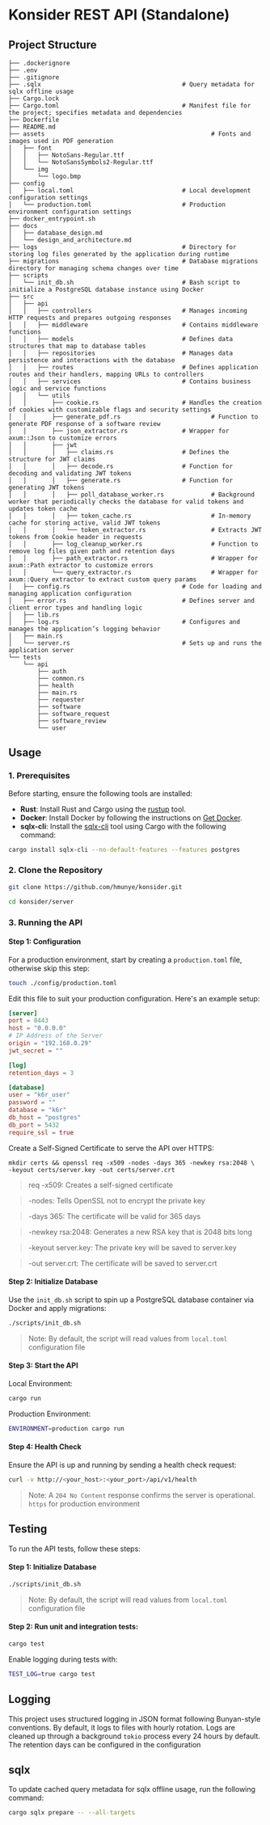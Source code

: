 # Konsider REST API (Standalone)

## Project Structure

```
├── .dockerignore
├── .env
├── .gitignore
├── .sqlx                               		# Query metadata for sqlx offline usage
├── Cargo.lock                     
├── Cargo.toml                          		# Manifest file for the project; specifies metadata and dependencies
├── Dockerfile
├── README.md                       
├── assets                                              # Fonts and images used in PDF generation
│   ├── font
│   │   ├── NotoSans-Regular.ttf
│   │   └── NotoSansSymbols2-Regular.ttf
│   └── img
│       └── logo.bmp
├── config                          
│   ├── local.toml                      		# Local development configuration settings
│   └── production.toml                 		# Production environment configuration settings
├── docker_entrypoint.sh
├── docs                          
│   ├── database_design.md              
│   └── design_and_architecture.md
├── logs                                		# Directory for storing log files generated by the application during runtime
├── migrations                          		# Database migrations directory for managing schema changes over time
├── scripts                         
│   └── init_db.sh                      		# Bash script to initialize a PostgreSQL database instance using Docker
├── src                         
│   ├── api                         
│   │   ├── controllers                 		# Manages incoming HTTP requests and prepares outgoing responses
│   │   ├── middleware                  		# Contains middleware functions
│   │   ├── models                      		# Defines data structures that map to database tables
│   │   ├── repositories                		# Manages data persistence and interactions with the database
│   │   ├── routes                      		# Defines application routes and their handlers, mapping URLs to controllers
│   │   ├── services                    		# Contains business logic and service functions
│   │   └── utils
│   │       ├── cookie.rs               		# Handles the creation of cookies with customizable flags and security settings
│   │       ├── generate_pdf.rs                         # Function to generate PDF response of a software review
│   │       ├── json_extractor.rs       		# Wrapper for axum::Json to customize errors
│   │       ├── jwt
│   │       │   ├── claims.rs           		# Defines the structure for JWT claims
│   │       │   ├── decode.rs           		# Function for decoding and validating JWT tokens
│   │       │   ├── generate.rs         		# Function for generating JWT tokens
│   │       │   ├── poll_database_worker.rs 	        # Background worker that periodically checks the database for valid tokens and updates token cache
│   │       │   ├── token_cache.rs                      # In-memory cache for storing active, valid JWT tokens
│   │       │   └── token_extractor.rs                  # Extracts JWT tokens from Cookie header in requests
│   │       ├── log_cleanup_worker.rs                   # Function to remove log files given path and retention days
│   │       ├── path_extractor.rs                       # Wrapper for axum::Path extractor to customize errors
│   │       └── query_extractor.rs                      # Wrapper for axum::Query extractor to extract custom query params
│   ├── config.rs                       		# Code for loading and managing application configuration
│   ├── error.rs                        		# Defines server and client error types and handling logic
│   ├── lib.rs                     
│   ├── log.rs                          		# Configures and manages the application’s logging behavior
│   ├── main.rs                 
│   └── server.rs                       		# Sets up and runs the application server
└── tests
    └── api
        ├── auth
        ├── common.rs
        ├── health
        ├── main.rs
        ├── requester
        ├── software
        ├── software_request
        ├── software_review
        └── user
```

## Usage

### 1. **Prerequisites**

Before starting, ensure the following tools are installed:

- **Rust**: Install Rust and Cargo using the [rustup](https://www.rust-lang.org/tools/install) tool.
- **Docker**: Install Docker by following the instructions on [Get Docker](https://docs.docker.com/get-started/get-docker/).
- **sqlx-cli**: Install the [sqlx-cli](https://github.com/launchbadge/sqlx) tool using Cargo with the following command:

```bash
cargo install sqlx-cli --no-default-features --features postgres
```

### 2. **Clone the Repository**

```bash
git clone https://github.com/hmunye/konsider.git
```
```bash
cd konsider/server
```

### 3. **Running the API**

#### Step 1: Configuration

For a production environment, start by creating a `production.toml` file, otherwise skip this step:

```bash
touch ./config/production.toml
```

Edit this file to suit your production configuration. Here's an example setup:

```toml
[server]
port = 8443
host = "0.0.0.0"
# IP Address of the Server
origin = "192.168.0.29"
jwt_secret = ""

[log]
retention_days = 3

[database]
user = "k6r_user"
password = ""
database = "k6r"
db_host = "postgres"
db_port = 5432
require_ssl = true
```


Create a Self-Signed Certificate to serve the API over HTTPS:

```shell
mkdir certs && openssl req -x509 -nodes -days 365 -newkey rsa:2048 \
-keyout certs/server.key -out certs/server.crt
```
> req -x509: Creates a self-signed certificate

> -nodes: Tells OpenSSL not to encrypt the private key

> -days 365: The certificate will be valid for 365 days

> -newkey rsa:2048: Generates a new RSA key that is 2048 bits long

> -keyout server.key: The private key will be saved to server.key

> -out server.crt: The certificate will be saved to server.crt


#### Step 2: Initialize Database

Use the `init_db.sh` script to spin up a PostgreSQL database container via Docker and apply migrations:

```bash
./scripts/init_db.sh
```
> Note: By default, the script will read values from `local.toml` configuration file

#### Step 3: Start the API

Local Environment:

```bash
cargo run
```
Production Environment:

```bash
ENVIRONMENT=production cargo run
```

#### Step 4: Health Check

Ensure the API is up and running by sending a health check request:

```bash
curl -v http://<your_host>:<your_port>/api/v1/health
```
> Note: A `204 No Content` response confirms the server is operational. `https` for production environment

## Testing

To run the API tests, follow these steps:

#### Step 1: Initialize Database

```bash
./scripts/init_db.sh
```
> Note: By default, the script will read values from `local.toml` configuration file

#### Step 2: Run unit and integration tests:

```bash
cargo test
```

Enable logging during tests with:

```bash
TEST_LOG=true cargo test
```

## Logging

This project uses structured logging in JSON format following Bunyan-style conventions.
By default, it logs to files with hourly rotation. Logs are cleaned up through a background
`tokio` process every 24 hours by default. The retention days can be configured in the
configuration

## sqlx

To update cached query metadata for sqlx offline usage, run the following command:

```bash
cargo sqlx prepare -- --all-targets
```
